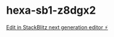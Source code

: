 # hexa-sb1-z8dgx2

[Edit in StackBlitz next generation editor ⚡️](https://stackblitz.com/~/github.com/hackerbin/hexa-sb1-z8dgx2)